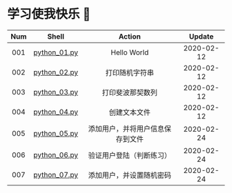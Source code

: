 # 学习使我快乐 🤪


| Num  |             Shell              |              Action              |   Update   |
| :--: | :----------------------------: | :------------------------------: | :--------: |
| 001  | [python_01.py](./python_01.py) |           Hello World            | 2020-02-12 |
| 002  | [python_02.py](./python_02.py) |          打印随机字符串          | 2020-02-12 |
| 003  | [python_03.py](./python_03.py) |         打印斐波那契数列         | 2020-02-12 |
| 004  | [python_04.py](./python_04.py) |           创建文本文件           | 2020-02-12 |
| 005  | [python_05.py](./python_05.py) | 添加用户，并将用户信息保存到文件 | 2020-02-24 |
| 006  | [python_06.py](./python_06.py) |     验证用户登陆（判断练习）     | 2020-02-24 |
| 007  | [python_07.py](./python_07.py) |     添加用户，并设置随机密码     | 2020-02-24 |


